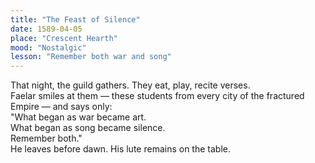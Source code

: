 ```yaml
---
title: "The Feast of Silence"
date: 1589-04-05
place: "Crescent Hearth"
mood: "Nostalgic"
lesson: "Remember both war and song"
---
```


That night, the guild gathers. They eat, play, recite verses.  
Faelar smiles at them — these students from every city of the fractured Empire — and says only:  
"What began as war became art.  
What began as song became silence.  
Remember both."  
He leaves before dawn. His lute remains on the table.
